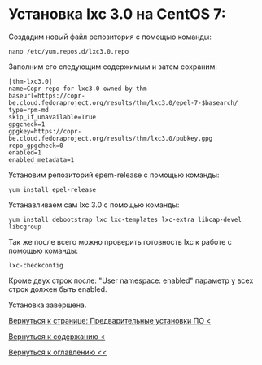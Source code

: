 # Установка lxc 3.0 на CentOS 7:

Создадим новый файл репозитория с помощью команды:

`nano /etc/yum.repos.d/lxc3.0.repo`

Заполним его следующим содержимым и затем сохраним:

```
[thm-lxc3.0]
name=Copr repo for lxc3.0 owned by thm
baseurl=https://copr-be.cloud.fedoraproject.org/results/thm/lxc3.0/epel-7-$basearch/
type=rpm-md
skip_if_unavailable=True
gpgcheck=1
gpgkey=https://copr-be.cloud.fedoraproject.org/results/thm/lxc3.0/pubkey.gpg
repo_gpgcheck=0
enabled=1
enabled_metadata=1
```

Установим репозиторий epem-release с помощью команды:

`yum install epel-release`

Устанавливаем сам lxc 3.0 c помощью команды:

`yum install debootstrap lxc lxc-templates lxc-extra libcap-devel libcgroup`

Так же после всего можно проверить готовность lxc к работе с помощью команды:

`lxc-checkconfig`

Кроме двух строк после: "User namespace: enabled" параметр у всех строк должен быть enabled.

Установка завершена.


[Вернуться к странице: Предварительные установки ПО  <](softInstallWs.md)
  
[Вернуться к содержанию <](contents.md)

[Вернуться к оглавлению <<](index.md)
